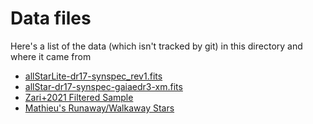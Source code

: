 # Data files
Here's a list of the data (which isn't tracked by git) in this directory and where it came from

- [allStarLite-dr17-synspec_rev1.fits](https://users.flatironinstitute.org/~apricewhelan/data/surveys/APOGEE_DR17/allStarLite-dr17-synspec_rev1.fits)
- [allStar-dr17-synspec-gaiaedr3-xm.fits](https://users.flatironinstitute.org/~apricewhelan/data/surveys/APOGEE_DR17/allStar-dr17-synspec-gaiaedr3-xm.fits)
- [Zari+2021 Filtered Sample](https://cdsarc.cds.unistra.fr/ftp/J/A+A/650/A112/filtered_sample.fits.gz)
- [Mathieu's Runaway/Walkaway Stars](https://cdsarc.u-strasbg.fr/ftp/J/A+A/624/A66/files/fiducial.sn.dat.gz)